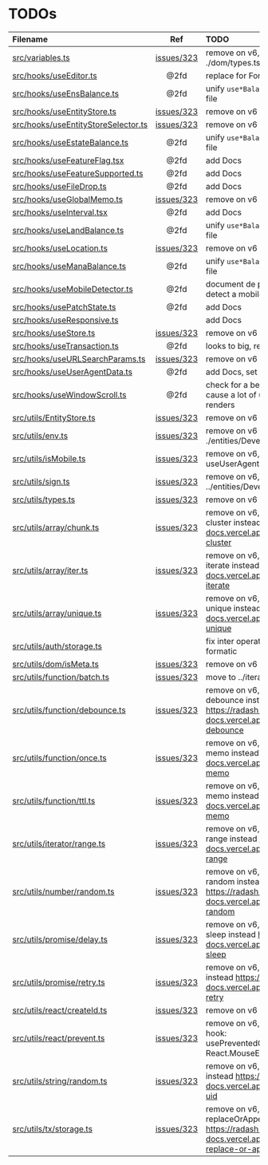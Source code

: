 # TODOs

| Filename                                                                      |           Ref            | TODO                                                                                                         |
| :---------------------------------------------------------------------------- | :----------------------: | :----------------------------------------------------------------------------------------------------------- |
| [src/variables.ts](src/variables.ts#L1)                                       | [issues/323](issues/323) | remove on v6, move to ./dom/types.ts                                                                         |
| [src/hooks/useEditor.ts](src/hooks/useEditor.ts#L1)                           |           @2fd           | replace for Formick on v6                                                                                    |
| [src/hooks/useEnsBalance.ts](src/hooks/useEnsBalance.ts#L1)                   |           @2fd           | unify `use*Balance` on a single file                                                                         |
| [src/hooks/useEntityStore.ts](src/hooks/useEntityStore.ts#L1)                 | [issues/323](issues/323) | remove on v6                                                                                                 |
| [src/hooks/useEntityStoreSelector.ts](src/hooks/useEntityStoreSelector.ts#L1) | [issues/323](issues/323) | remove on v6                                                                                                 |
| [src/hooks/useEstateBalance.ts](src/hooks/useEstateBalance.ts#L1)             |           @2fd           | unify `use*Balance` on a single file                                                                         |
| [src/hooks/useFeatureFlag.tsx](src/hooks/useFeatureFlag.tsx#L1)               |           @2fd           | add Docs                                                                                                     |
| [src/hooks/useFeatureSupported.ts](src/hooks/useFeatureSupported.ts#L1)       |           @2fd           | add Docs                                                                                                     |
| [src/hooks/useFileDrop.ts](src/hooks/useFileDrop.ts#L1)                       |           @2fd           | add Docs                                                                                                     |
| [src/hooks/useGlobalMemo.ts](src/hooks/useGlobalMemo.ts#L1)                   | [issues/323](issues/323) | remove on v6                                                                                                 |
| [src/hooks/useInterval.tsx](src/hooks/useInterval.tsx#L1)                     |           @2fd           | add Docs                                                                                                     |
| [src/hooks/useLandBalance.ts](src/hooks/useLandBalance.ts#L1)                 |           @2fd           | unify `use*Balance` on a single file                                                                         |
| [src/hooks/useLocation.ts](src/hooks/useLocation.ts#L1)                       | [issues/323](issues/323) | remove on v6                                                                                                 |
| [src/hooks/useManaBalance.ts](src/hooks/useManaBalance.ts#L1)                 |           @2fd           | unify `use*Balance` on a single file                                                                         |
| [src/hooks/useMobileDetector.ts](src/hooks/useMobileDetector.ts#L1)           |           @2fd           | document de proper way to detect a mobile device                                                             |
| [src/hooks/usePatchState.ts](src/hooks/usePatchState.ts#L1)                   |           @2fd           | add Docs                                                                                                     |
| [src/hooks/useResponsive.ts](src/hooks/useResponsive.ts#L1)                   |                          | add Docs                                                                                                     |
| [src/hooks/useStore.ts](src/hooks/useStore.ts#L1)                             | [issues/323](issues/323) | remove on v6                                                                                                 |
| [src/hooks/useTransaction.ts](src/hooks/useTransaction.ts#L1)                 |           @2fd           | looks to big, refactor?                                                                                      |
| [src/hooks/useURLSearchParams.ts](src/hooks/useURLSearchParams.ts#L1)         | [issues/323](issues/323) | remove on v6                                                                                                 |
| [src/hooks/useUserAgentData.ts](src/hooks/useUserAgentData.ts#L1)             |           @2fd           | add Docs, set as good practice                                                                               |
| [src/hooks/useWindowScroll.ts](src/hooks/useWindowScroll.ts#L1)               |           @2fd           | check for a better options, may cause a lot of unnecessary re renders                                        |
| [src/utils/EntityStore.ts](src/utils/EntityStore.ts#L1)                       | [issues/323](issues/323) | remove on v6                                                                                                 |
| [src/utils/env.ts](src/utils/env.ts#L1)                                       | [issues/323](issues/323) | remove on v6 move it to ./entities/Development                                                               |
| [src/utils/isMobile.ts](src/utils/isMobile.ts#L1)                             | [issues/323](issues/323) | remove on v6, use hook useUserAgentData                                                                      |
| [src/utils/sign.ts](src/utils/sign.ts#L1)                                     | [issues/323](issues/323) | remove on v6, move it to ../entities/Development                                                             |
| [src/utils/types.ts](src/utils/types.ts#L1)                                   | [issues/323](issues/323) | remove on v6                                                                                                 |
| [src/utils/array/chunk.ts](src/utils/array/chunk.ts#L1)                       | [issues/323](issues/323) | remove on v6, use radash cluster instead https://radash-docs.vercel.app/docs/array-cluster                   |
| [src/utils/array/iter.ts](src/utils/array/iter.ts#L1)                         | [issues/323](issues/323) | remove on v6, use radash iterate instead https://radash-docs.vercel.app/docs/array-iterate                   |
| [src/utils/array/unique.ts](src/utils/array/unique.ts#L1)                     | [issues/323](issues/323) | remove on v6, use radash unique instead https://radash-docs.vercel.app/docs/array-unique                     |
| [src/utils/auth/storage.ts](src/utils/auth/storage.ts#L17)                    |                          | fix inter operativity with formatic                                                                          |
| [src/utils/dom/isMeta.ts](src/utils/dom/isMeta.ts#L1)                         | [issues/323](issues/323) | remove on v6                                                                                                 |
| [src/utils/function/batch.ts](src/utils/function/batch.ts#L1)                 | [issues/323](issues/323) | move to ../iterator                                                                                          |
| [src/utils/function/debounce.ts](src/utils/function/debounce.ts#L1)           | [issues/323](issues/323) | remove on v6, use radash debounce instead https://radash-docs.vercel.app/docs/curry-debounce                 |
| [src/utils/function/once.ts](src/utils/function/once.ts#L1)                   | [issues/323](issues/323) | remove on v6, use radash memo instead https://radash-docs.vercel.app/docs/curry-memo                         |
| [src/utils/function/ttl.ts](src/utils/function/ttl.ts#L1)                     | [issues/323](issues/323) | remove on v6, use radash memo instead https://radash-docs.vercel.app/docs/curry-memo                         |
| [src/utils/iterator/range.ts](src/utils/iterator/range.ts#L1)                 | [issues/323](issues/323) | remove on v6, use radash range instead https://radash-docs.vercel.app/docs/curry-range                       |
| [src/utils/number/random.ts](src/utils/number/random.ts#L1)                   | [issues/323](issues/323) | remove on v6, use radash random instead https://radash-docs.vercel.app/docs/curry-random                     |
| [src/utils/promise/delay.ts](src/utils/promise/delay.ts#L1)                   | [issues/323](issues/323) | remove on v6, use radash sleep instead https://radash-docs.vercel.app/docs/async-sleep                       |
| [src/utils/promise/retry.ts](src/utils/promise/retry.ts#L1)                   | [issues/323](issues/323) | remove on v6, use radash retry instead https://radash-docs.vercel.app/docs/async-retry                       |
| [src/utils/react/createId.ts](src/utils/react/createId.ts#L1)                 | [issues/323](issues/323) | remove on v6                                                                                                 |
| [src/utils/react/prevent.ts](src/utils/react/prevent.ts#L1)                   | [issues/323](issues/323) | remove on v6, move it into a hook: usePreventedCallback((e: React.MouseEvent<any>) => any)                   |
| [src/utils/string/random.ts](src/utils/string/random.ts#L1)                   | [issues/323](issues/323) | remove on v6, use radash uid instead https://radash-docs.vercel.app/docs/random-uid                          |
| [src/utils/tx/storage.ts](src/utils/tx/storage.ts#L12)                        | [issues/323](issues/323) | remove on v6, use radash replaceOrAppend instead https://radash-docs.vercel.app/docs/array-replace-or-append |
